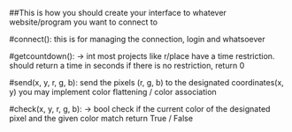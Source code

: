 ##This is how you should create your interface to whatever website/program you want to connect to

#connect():
this is for managing the connection, login and whatsoever

#getcountdown(): -> int
most projects like r/place have a time restriction.
should return a time in seconds
if there is no restriction, return 0

#send(x, y, r, g, b):
send the pixels (r, g, b) to the designated coordinates(x, y)
you may implement color flattening / color association

#check(x, y, r, g, b): -> bool
check if the current color of the designated pixel and the given color match
return True / False
